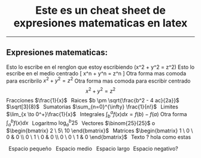 # <center>Este es un cheat sheet de expresiones matematicas en latex</center>
----
## Expresiones matematicas:
Esto lo escribe en el renglon que estoy escribiendo \(x^2 + y^2 = z^2\)
Esto lo escribe en el medio centrado \[ x^n + y^n = z^n \] 
Otra forma mas comoda para escribrilo $x^2+y^2 = z^2$
Otra forma mas comoda para escribir centrado $$x^2+y^2 = z^2$$
Fracciones $\frac{1}{x}$ 
$\,$
Raices $b \pm \sqrt{\frac{b^2 - 4 ac}{2a}}$ $\sqrt[3]{8}$
$\,$
Sumatorias $\sum_{n=0}^{\infty} \frac{1}{n!}$
$\,$
Limites $\lim_{x \to 0^+}\frac{1}{x}$
$\,$
Integrales $\int^a_b f(x)dx = f(b) - f(a)$
Otra forma $\int_{a}^{b} f(x)dx$
$\,$
Logaritmo $\log_a^b 25$
$\,$
Vectores $\binom{25}{25}$ o $\begin{bmatrix}
    2 \ 5\ 10
\end{bmatrix}$
$\,$
Matrices $\begin{bmatrix}
    1 \ 0 \ 0 & 0 \\ 0 \ 1 \ 0 & 0 \\ 0 \ 0 \ 1 & 0
\end{bmatrix}$
$\,$
Texto ? $\text{hola como estas}$

$\,$ Espacio pequeño
$\:$ Espacio medio
$\;$ Espacio largo
$\!$ Espacio negativo?

